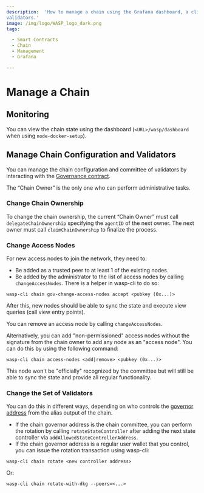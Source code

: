```yaml
---
description:  'How to manage a chain using the Grafana dashboard, a client to receive published events, logging, and
validators.'
image: /img/logo/WASP_logo_dark.png
tags:

  - Smart Contracts
  - Chain
  - Management
  - Grafana

---
```


# Manage a Chain

## Monitoring

You can view the chain state using the dashboard (`<URL>/wasp/dashboard` when using `node-docker-setup`).

## Manage Chain Configuration and Validators

You can manage the chain configuration and committee of validators by interacting with
the [Governance contract](/isc/../../../references/iota-chains/core-contracts/governance).

The “Chain Owner” is the only one who can perform administrative tasks.

### Change Chain Ownership

To change the chain ownership, the current “Chain Owner” must call `delegateChainOwnership` specifying the `agentID` of
the next owner. The next owner must call `claimChainOwnership` to finalize the process.

### Change Access Nodes

For new access nodes to join the network, they need to:

- Be added as a trusted peer to at least 1 of the existing nodes.
- Be added by the administrator to the list of access nodes by calling `changeAccessNodes`. There is a helper in
  wasp-cli to do so:

```shell
wasp-cli chain gov-change-access-nodes accept <pubkey (0x...)>
```

After this, new nodes should be able to sync the state and execute view queries (call view entry points).

You can remove an access node by calling `changeAccessNodes`.

Alternatively, you can add "non-permissioned" access nodes without the signature from the chain owner to add any node as an "access node".
You can do this by using the following command:

```shell
wasp-cli chain access-nodes <add|remove> <pubkey (0x...)>
```

This node won't be "officially" recognized by the committee but will still be able to sync the state and provide all regular functionality.

### Change the Set of Validators

You can do this in different ways, depending on who controls the [governor address](/tips/tips/TIP-0018#alias-output)
from the alias output of the chain.

- If the chain governor address is the chain committee, you can perform the rotation by calling
  `rotateStateController` after adding the next state controller via `addAllowedStateControllerAddress`.
- If the chain governor address is a regular user wallet that you control, you can issue the rotation transaction using wasp-cli:

```shell
wasp-cli chain rotate <new controller address>
```

Or:

```shell
wasp-cli chain rotate-with-dkg --peers=<...>
```
